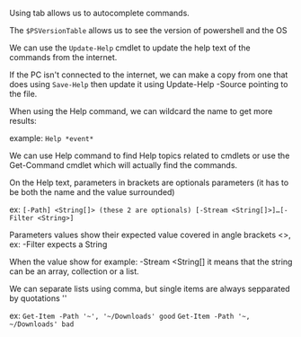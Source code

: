 Using tab allows us to autocomplete commands.

The `$PSVersionTable` allows us to see the version of powershell and the OS

We can use the `Update-Help` cmdlet to update the help text of the commands from the internet.

If the PC isn't connected to the internet, we can make a copy from one that does using `Save-Help` then update it using Update-Help -Source pointing to the file.

When using the Help command, we can wildcard the name to get more results:

example: `Help *event*`

We can use Help command to find Help topics related to cmdlets or use the 
Get-Command cmdlet which will actually find the commands.

On the Help text, parameters in brackets are optionals parameters (it has to be both the name and the value surrounded)

ex: `[-Path] <String[]> (these 2 are optionals) [-Stream <String[]>]…[-Filter <String>]`

Parameters values show their expected value covered in angle brackets <>, ex: -Filter <String> expects a String

When the value show for example: -Stream <String[] it means that the string can be an array, collection or a list.

We can separate lists using comma, but single items are always sepparated by quotations ''

ex: `Get-Item -Path '~', '~/Downloads' good`
    `Get-Item -Path '~, ~/Downloads' bad`
